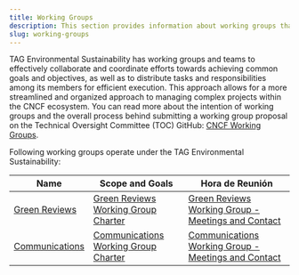 ```yaml
---
title: Working Groups
description: This section provides information about working groups that operate under the TAG Environmental Sustainability.
slug: working-groups
---
```


TAG Environmental Sustainability has working groups and teams to effectively collaborate and coordinate efforts towards achieving common goals and objectives, as well as to distribute tasks and responsibilities among its members for efficient execution. This approach allows for a more streamlined and organized approach to managing complex projects within the CNCF ecosystem. You can read more about the intention of working groups and the overall process behind submitting a working group proposal on the Technical Oversight Committee (TOC) GitHub: [CNCF Working Groups](https://github.com/cncf/toc/blob/main/workinggroups/README.md).

Following working groups operate under the TAG Environmental Sustainability:

| Name                | Scope and Goals            | Hora de Reunión                          |
|---------------------|----------------------------|---------------------------------------|
| [Green Reviews](https://github.com/cncf/tag-env-sustainability/tree/main/working-groups/green-reviews) | [Green Reviews Working Group Charter](https://github.com/cncf/tag-env-sustainability/tree/main/working-groups/green-reviews/charter.md) | [Green Reviews Working Group - Meetings and Contact](https://github.com/cncf/tag-env-sustainability/tree/main/working-groups/green-reviews/README.md#meetings-and-contact) |
| [Communications](https://github.com/cncf/tag-env-sustainability/tree/main/working-groups/communications)| [Communications Working Group Charter](https://github.com/cncf/tag-env-sustainability/tree/main/working-groups/communications/charter.md) | [Communications Working Group - Meetings and Contact](https://github.com/cncf/tag-env-sustainability/blob/main/working-groups/communications/README.md#meetings-and-contact) |
